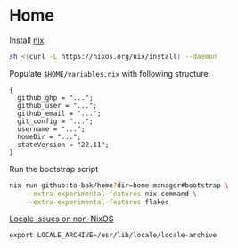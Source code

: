 # Home

Install [nix](https://nixos.org/download.html)
```sh
sh <(curl -L https://nixos.org/nix/install) --daemon
```

Populate `$HOME/variables.nix` with following structure:
```
{
  github_ghp = "...";
  github_user = "...";
  github_email = "...";
  git_config = "...";
  username = "...";
  homeDir = "...";
  stateVersion = "22.11";
}
```

Run the bootstrap script
```sh
nix run github:to-bak/home?dir=home-manager#bootstrap \
    --extra-experimental-features nix-command \
    --extra-experimental-features flakes

```

[Locale issues on non-NixOS](https://nixos.wiki/wiki/Locales)
```
export LOCALE_ARCHIVE=/usr/lib/locale/locale-archive
```
